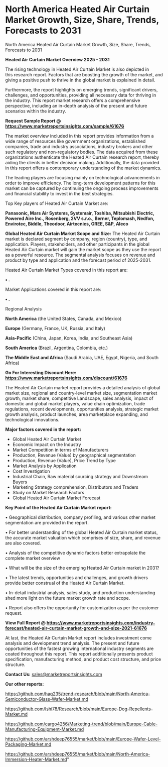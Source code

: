 # North America Heated Air Curtain Market Growth, Size, Share, Trends, Forecasts to 2031
North America Heated Air Curtain Market Growth, Size, Share, Trends, Forecasts to 2031

<Strong> Heated Air Curtain Market Overview 2025 - 2031</strong>

The rising technology in Heated Air Curtain Market is also depicted in this research report. Factors that are boosting the growth of the market, and giving a positive push to thrive in the global market is explained in detail.

Furthermore, the report highlights on emerging trends, significant drivers, challenges, and opportunities, providing all necessary data for thriving in the industry. This report market research offers a comprehensive perspective, including an in-depth analysis of the present and future scenarios within the industry.

<strong>Request Sample Report @ <a href=https://www.marketreportsinsights.com/sample/61676>https://www.marketreportsinsights.com/sample/61676</a></strong>

The market overview included in this report provides information from a wide range of resources like government organizations, established companies, trade and industry associations, industry brokers and other such regulatory and non-regulatory bodies. The data acquired from these organizations authenticate the Heated Air Curtain research report, thereby aiding the clients in better decision making. Additionally, the data provided in this report offers a contemporary understanding of the market dynamics.

The leading players are focusing mainly on technological advancements in order to improve efficiency. The long-term development patterns for this market can be captured by continuing the ongoing process improvements and financial stability to invest in the best strategies.

Top Key players of Heated Air Curtain Market are:

<strong>Panasonic, Mars Air Systems, Systemair, Toshiba, Mitsubishi Electric, Powered Aire Inc., Rosenberg, 2VV s.r.o., Berner, Teplomash, Nedfon, Envirotec, Biddle, Theodoor, Airtecnics, GREE, S&P, Aleco</strong>

<strong><b>Global Heated Air Curtain Market Scope and Size:</b></strong>
The Heated Air Curtain market is declared segment by company, region (country), type, and application. Players, stakeholders, and other participants in the global Heated Air Curtain market will gain the market scope as they use the report as a powerful resource. The segmental analysis focuses on revenue and product by type and application and the forecast period of 2025-2031.

Heated Air Curtain Market Types covered in this report are:

<strong>• .</strong>

Market Applications covered in this report are:

<strong>• .</strong> 

Regional Analysis

<strong>North America</strong> (the United States, Canada, and Mexico)

<strong>Europe</strong> (Germany, France, UK, Russia, and Italy)

<strong>Asia-Pacific</strong> (China, Japan, Korea, India, and Southeast Asia)

<strong>South America</strong> (Brazil, Argentina, Colombia, etc.)

<strong>The Middle East and Africa</strong> (Saudi Arabia, UAE, Egypt, Nigeria, and South Africa)

<strong>Go For Interesting Discount Here: <a href=https://www.marketreportsinsights.com/discount/61676>https://www.marketreportsinsights.com/discount/61676</a></strong>

The Heated Air Curtain market report provides a detailed analysis of global market size, regional and country-level market size, segmentation market growth, market share, competitive Landscape, sales analysis, impact of domestic and global market players, value chain optimization, trade regulations, recent developments, opportunities analysis, strategic market growth analysis, product launches, area marketplace expanding, and technological innovations.

<strong><b>Major factors covered in the report:</b></strong>
<ul>
  <li>Global Heated Air Curtain Market </li>
  <li>Economic Impact on the Industry</li>
  <li>Market Competition in terms of Manufacturers</li>
  <li>Production, Revenue (Value) by geographical segmentation</li>
  <li>Production, Revenue (Value), Price Trend by Type</li>
  <li>Market Analysis by Application</li>
  <li>Cost Investigation</li>
  <li>Industrial Chain, Raw material sourcing strategy and Downstream Buyers</li>
  <li>Marketing Strategy comprehension, Distributors and Traders</li>
  <li>Study on Market Research Factors</li>
  <li>Global Heated Air Curtain Market Forecast</li>
</ul>

<strong><b>Key Point of the Heated Air Curtain Market report:</b></strong>

• Geographical distribution, company profiling, and various other market segmentation are provided in the report.

• For better understanding of the global Heated Air Curtain market status, the accurate market valuation which comprises of size, share, and revenue are also covered.

• Analysis of the competitive dynamic factors better extrapolate the complete market overview

• What will be the size of the emerging Heated Air Curtain market in 2031?

• The latest trends, opportunities and challenges, and growth drivers provide better construal of the Heated Air Curtain Market.

• In-detail industrial analysis, sales study, and production understanding shed more light on the future market growth rate and scope.

• Report also offers the opportunity for customization as per the customer request.

<strong><b>View Full Report @ <a href=https://www.marketreportsinsights.com/industry-forecast/heated-air-curtain-market-growth-and-size-2021-61676>https://www.marketreportsinsights.com/industry-forecast/heated-air-curtain-market-growth-and-size-2021-61676</a></b></strong>


At last, the Heated Air Curtain Market report includes investment come analysis and development trend analysis. The present and future opportunities of the fastest growing international industry segments are coated throughout this report. This report additionally presents product specification, manufacturing method, and product cost structure, and price structure.

<strong>Contact Us:</strong>
sales@marketreportsinsights.com

<strong>Our other reports:</strong>

<a href=https://github.com/haq235/trend-research/blob/main/North-America-Semiconductor-Glass-Wafer-Market.md>https://github.com/haq235/trend-research/blob/main/North-America-Semiconductor-Glass-Wafer-Market.md</a>

<a href=https://github.com/Ishi78/Research/blob/main/Europe-Dog-Repellents-Market.md>https://github.com/Ishi78/Research/blob/main/Europe-Dog-Repellents-Market.md</a>

<a href=https://github.com/cargo4256/Marketing-trend/blob/main/Europe-Cable-Manufacturing-Equipment-Market.md>https://github.com/cargo4256/Marketing-trend/blob/main/Europe-Cable-Manufacturing-Equipment-Market.md</a>

<a href=https://github.com/arshdeep76555/market/blob/main/Europe-Wafer-Level-Packaging-Market.md>https://github.com/arshdeep76555/market/blob/main/Europe-Wafer-Level-Packaging-Market.md</a>

<a href=https://github.com/arshdeep76555/market/blob/main/North-America-Immersion-Heater-Market.md>https://github.com/arshdeep76555/market/blob/main/North-America-Immersion-Heater-Market.md</a>"
